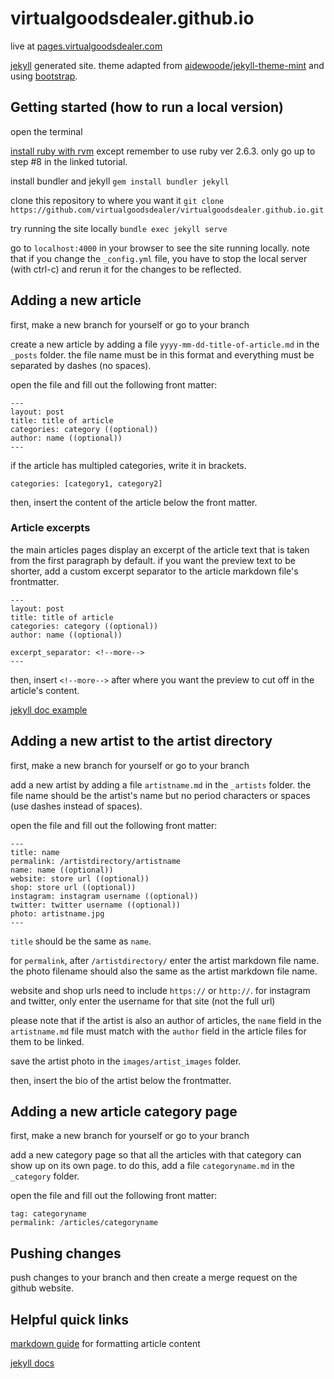 # virtualgoodsdealer.github.io
live at [pages.virtualgoodsdealer.com](https://pages.virtualgoodsdealer.com/)

[jekyll](https://jekyllrb.com/docs/) generated site. theme adapted from [aidewoode/jekyll-theme-mint](https://github.com/aidewoode/jekyll-theme-mint) and using [bootstrap](https://getbootstrap.com/docs/4.5/getting-started/introduction/).

## Getting started (how to run a local version)
open the terminal

[install ruby with rvm](https://pragmaticstudio.com/blog/2010/9/23/install-rails-ruby-mac)
except remember to use ruby ver 2.6.3. only go up to step #8 in the linked tutorial.

install bundler and jekyll
`gem install bundler jekyll`

clone this repository to where you want it
`git clone https://github.com/virtualgoodsdealer/virtualgoodsdealer.github.io.git`

try running the site locally
`bundle exec jekyll serve`

go to `localhost:4000` in your browser to see the site running locally. note that if you change the `_config.yml` file, you have to stop the local server (with ctrl-c) and rerun it for the changes to be reflected.

## Adding a new article
first, make a new branch for yourself or go to your branch

create a new article by adding a file `yyyy-mm-dd-title-of-article.md` in the `_posts` folder. the file name must be in this format and everything must be separated by dashes (no spaces).

open the file and fill out the following front matter:

```
---
layout: post
title: title of article
categories: category ((optional))
author: name ((optional))
---
```

if the article has multipled categories, write it in brackets.
```
categories: [category1, category2]
```

then, insert the content of the article below the front matter. 

### Article excerpts
the main articles pages display an excerpt of the article text that is taken from the first paragraph by default. if you want the preview text to be shorter, add a custom excerpt separator to the article markdown file's frontmatter.
```
---
layout: post
title: title of article
categories: category ((optional))
author: name ((optional))

excerpt_separator: <!--more-->
---
```
then, insert `<!--more-->` after where you want the preview to cut off in the article's content.

[jekyll doc example](https://jekyllrb.com/docs/posts/#post-excerpts)

## Adding a new artist to the artist directory
first, make a new branch for yourself or go to your branch

add a new artist by adding a file `artistname.md` in the `_artists` folder. the file name should be the artist's name but no period characters or spaces (use dashes instead of spaces).

open the file and fill out the following front matter:
```
---
title: name
permalink: /artistdirectory/artistname
name: name ((optional))
website: store url ((optional))
shop: store url ((optional))
instagram: instagram username ((optional))
twitter: twitter username ((optional))
photo: artistname.jpg
---
```

`title` should be the same as `name`.

for `permalink`, after `/artistdirectory/` enter the artist markdown file name.
the photo filename should also the same as the artist markdown file name.

website and shop urls need to include `https://` or `http://`.
for instagram and twitter, only enter the username for that site (not the full url)

please note that if the artist is also an author of articles, the `name` field in the `artistname.md` file must match with the `author` field in the article files for them to be linked.

save the artist photo in the `images/artist_images` folder.

then, insert the bio of the artist below the frontmatter.

## Adding a new article category page
first, make a new branch for yourself or go to your branch

add a new category page so that all the articles with that category can show up on its own page. to do this, add a file `categoryname.md` in the `_category` folder.

open the file and fill out the following front matter:
```
tag: categoryname
permalink: /articles/categoryname
```

## Pushing changes
push changes to your branch and then create a merge request on the github website.

## Helpful quick links
[markdown guide](https://github.com/adam-p/markdown-here/wiki/Markdown-Cheatsheet) for formatting article content

[jekyll docs](https://jekyllrb.com/docs/)

